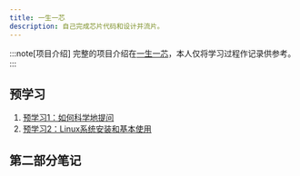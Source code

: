 ```yaml
---
title: 一生一芯
description: 自己完成芯片代码和设计并流片。
---
```


:::note[项目介绍]
完整的项目介绍在[一生一芯](https://ysyx.oscc.cc/docs/#%E6%95%99%E5%AD%A6%E8%B5%84%E6%BA%90)，本人仅将学习过程作记录供参考。
:::

## 预学习

1. [预学习1：如何科学地提问](../1)
2. [预学习2：Linux系统安装和基本使用](../2)
## 第二部分笔记